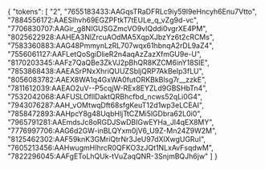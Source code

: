 {
  "tokens": [
    "2",
    "7655183433:AAGqsTRaDFRLc9iy59l9eHncyh6Enu7Vtto",
    "7884556172:AAESlhvh69EGZPFtkT7tEULe_q_vZg9d-vc",
    "7706830707:AAGir_g8NIGUSGZmcVO9vlQddi0vgrXE4PM",
    "8025622928:AAHEA3NlZrcuAOdMA5XqpXJbzYz6t2cRCMs",
    "7583360883:AAG48PmmynLzRL707wqx61hbnqA2rDL9aZ4",
    "7556061127:AAFLetQoSgiDlieR2n4aqAzZazXfmGU9e-U",
    "8170203345:AAFz7QaQBe3ZkVJ2pBhQR8KZCM6inY18SIE",
    "7853868438:AAEASrPNxXhriQUUZSbljQRP7AkBeIp3fLU",
    "8056083782:AAEX8WA1q4GxWA0futORKBkBlsg7r__zzkE",
    "7811612039:AAEAO2uV--P5cqjW-REx8EYZLd9GBSHbTn4",
    "7532042068:AAFUSLOfllDaktQRBhcfbd_ncws52qLi0G4",
    "7943076287:AAH_vOMtwqDft68sfgKeuT12d1wp3eLCEAI",
    "7858472893:AAHpcY8g48UqbHljTtCZMi5lGDbra62L0i0",
    "7965791281:AAEmdsJc8oRGDJSwDBIGwEYHa_Jl4qEX8MY",
    "7776997706:AAG6d2GW-inBLQYxm0jV6_U9Z-Mn24Z9W2M",
    "8125462302:AAF59knK3GMriQtrNr3JeU97dXlXwgUGRuI",
    "7605213456:AAHwugmHIhrcR0QFKO3zJQt1NLxAvFsqdwM",
    "7822296045:AAFgEToLhQUk-tVuZaqQNR-3SnjmBQJh6jw"
  ]
}
